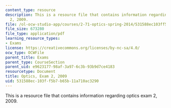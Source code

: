 ```yaml
---
content_type: resource
description: This is a resource file that contains information regarding optics exam
  2, 2009.
file: /ol-ocw-studio-app/courses/2-71-optics-spring-2014/531588ec103ff5b7b65b11a710ac3290_MIT2_71S14_s09_quiz2.pdf
file_size: 673280
file_type: application/pdf
learning_resource_types:
- Exams
license: https://creativecommons.org/licenses/by-nc-sa/4.0/
ocw_type: OCWFile
parent_title: Exams
parent_type: CourseSection
parent_uid: e9623177-98af-3a97-6c3b-93b9d7ce4183
resourcetype: Document
title: Optics, Exam 2, 2009
uid: 531588ec-103f-f5b7-b65b-11a710ac3290
---
```

This is a resource file that contains information regarding optics exam 2, 2009.